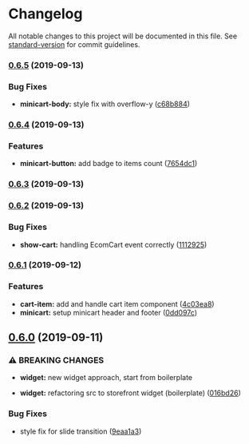 # Changelog

All notable changes to this project will be documented in this file. See [standard-version](https://github.com/conventional-changelog/standard-version) for commit guidelines.

### [0.6.5](https://github.com/ecomclub/widget-minicart/compare/v0.6.4...v0.6.5) (2019-09-13)


### Bug Fixes

* **minicart-body:** style fix with overflow-y ([c68b884](https://github.com/ecomclub/widget-minicart/commit/c68b884))

### [0.6.4](https://github.com/ecomclub/widget-minicart/compare/v0.6.3...v0.6.4) (2019-09-13)


### Features

* **minicart-button:** add badge to items count ([7654dc1](https://github.com/ecomclub/widget-minicart/commit/7654dc1))

### [0.6.3](https://github.com/ecomclub/widget-minicart/compare/v0.6.2...v0.6.3) (2019-09-13)

### [0.6.2](https://github.com/ecomclub/widget-minicart/compare/v0.6.1...v0.6.2) (2019-09-13)


### Bug Fixes

* **show-cart:** handling EcomCart event correctly ([1112925](https://github.com/ecomclub/widget-minicart/commit/1112925))

### [0.6.1](https://github.com/ecomclub/widget-minicart/compare/v0.6.0...v0.6.1) (2019-09-12)


### Features

* **cart-item:** add and handle cart item component ([4c03ea8](https://github.com/ecomclub/widget-minicart/commit/4c03ea8))
* **minicart:** setup minicart header and footer ([0dd097c](https://github.com/ecomclub/widget-minicart/commit/0dd097c))

## [0.6.0](https://github.com/ecomclub/widget-minicart/compare/v0.3.0...v0.6.0) (2019-09-11)


### ⚠ BREAKING CHANGES

* **widget:** new widget approach, start from boilerplate

* **widget:** refactoring src to storefront widget (boilerplate) ([016bd26](https://github.com/ecomclub/widget-minicart/commit/016bd26))


### Bug Fixes

* style fix for slide transition ([9eaa1a3](https://github.com/ecomclub/widget-minicart/commit/9eaa1a3))
